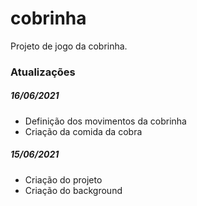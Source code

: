 # cobrinha
Projeto de jogo da cobrinha.


### Atualizações ###

##### 16/06/2021 #####

- Definição dos movimentos da cobrinha
- Criação da comida da cobra

##### 15/06/2021 #####

- Criação do projeto
- Criação do background

